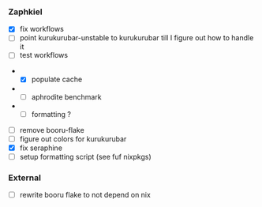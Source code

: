 ### Zaphkiel
- [x] fix workflows
- [ ] point kurukurubar-unstable to kurukurubar till I figure out how to handle it
- [ ] test workflows
- - [x] populate cache
- - [ ] aphrodite benchmark
- - [ ] formatting ?
- [ ] remove booru-flake
- [ ] figure out colors for kurukurubar
- [x] fix seraphine
- [ ] setup formatting script (see fuf nixpkgs)

### External
- [ ] rewrite booru flake to not depend on nix
